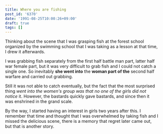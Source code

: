 ```yaml
---
title: Where you are fishing
post_id: '6370'
date: '1991-08-25T10:00:26+09:00'
draft: true
tags: []
---
```


Thinking about the scene that I was grasping fish at the forest school organized by the swimming school that I was taking as a lesson at that time, I drew it afterwards.

I was grabbing fish separately from the first half battle man part, latter half war female part, but it was very difficult to grab fish and I could not catch a single one. So inevitably **she went into** the **woman part of the** second half warfare and carried out grabbing.

Still it was not able to catch eventually, but the fact that the most surprised thing _went into the women's group was that no one of the girls did not notice_ it. However, the bastards quickly gave bastards, and since then it was enshrined in the grand scale.

By the way, I started having an interest in girls two years after this. I remember that time and thought that I was overwhelmed by taking fish and I missed the delicious scene, there is a memory that regret later came out, but that is another story.
